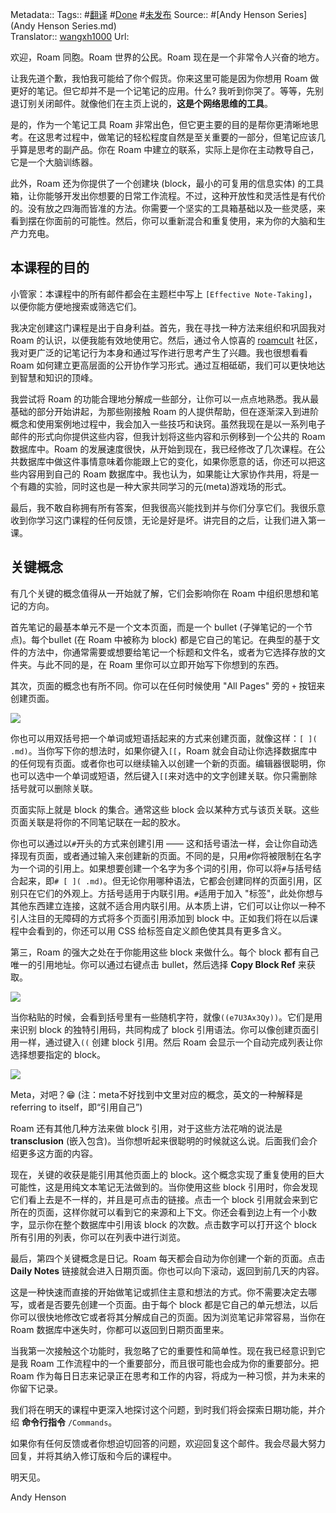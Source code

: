 Metadata::
    Tags:: #[翻译](翻译.md) #[Done](Done.md) #[未发布](未发布.md)
    Source:: #[Andy Henson Series](Andy Henson Series.md)  
    Translator:: [wangxh1000](wangxh1000.md)
    Url:

欢迎，Roam 同胞。Roam 世界的公民。Roam 现在是一个非常令人兴奋的地方。

让我先道个歉，我怕我可能给了你个假货。你来这里可能是因为你想用 Roam 做更好的笔记。但它却并不是一个记笔记的应用。什么?  我听到你哭了。等等，先别退订别关闭邮件。就像他们在主页上说的，**这是个网络思维的工具**。

是的，作为一个笔记工具 Roam 非常出色，但它更主要的目的是帮你更清晰地思考。在这思考过程中，做笔记的轻松程度自然是至关重要的一部分，但笔记应该几乎算是思考的副产品。你在 Roam 中建立的联系，实际上是你在主动教导自己，它是一个大脑训练器。

此外，Roam 还为你提供了一个创建块 (block，最小的可复用的信息实体) 的工具箱，让你能够开发出你想要的日常工作流程。不过，这种开放性和灵活性是有代价的。没有放之四海而皆准的方法。你需要一个坚实的工具箱基础以及一些灵感，来看到摆在你面前的可能性。然后，你可以重新混合和重复使用，来为你的大脑和生产力充电。

## **本课程的目的**

小管家：本课程中的所有邮件都会在主题栏中写上 `[Effective Note-Taking]`，以便你能方便地搜索或筛选它们。

我决定创建这门课程是出于自身利益。首先，我在寻找一种方法来组织和巩固我对 Roam 的认识，以便我能有效地使用它。然后，通过令人惊喜的 [roamcult](roamcult.md) 社区，我对更广泛的记笔记行为本身和通过写作进行思考产生了兴趣。我也很想看看 Roam 如何建立更高层面的公开协作学习形式。通过互相砥砺，我们可以更快地达到智慧和知识的顶峰。

我尝试将 Roam 的功能合理地分解成一些部分，让你可以一点点地熟悉。我从最基础的部分开始讲起，为那些刚接触 Roam 的人提供帮助，但在逐渐深入到进阶概念和使用案例地过程中，我会加入一些技巧和诀窍。虽然我现在是以一系列电子邮件的形式向你提供这些内容，但我计划将这些内容和示例移到一个公共的 Roam 数据库中。Roam 的发展速度很快，从开始到现在，我已经修改了几次课程。在公共数据库中做这件事情意味着你能跟上它的变化，如果你愿意的话，你还可以把这些内容用到自己的 Roam 数据库中。我也认为，如果能让大家协作共用，将是一个有趣的实验，同时这也是一种大家共同学习的元(meta)游戏场的形式。

最后，我不敢自称拥有所有答案，但我很高兴能找到并与你们分享它们。我很乐意收到你学习这门课程的任何反馈，无论是好是坏。讲完目的之后，让我们进入第一课。

## **关键概念**

有几个关键的概念值得从一开始就了解，它们会影响你在 Roam 中组织思想和笔记的方向。

首先笔记的最基本单元不是一个文本页面，而是一个 bullet (子弹笔记的一个节点)。每个bullet (在 Roam 中被称为 block) 都是它自己的笔记。在典型的基于文件的方法中，你通常需要或想要给笔记一个标题和文件名，或者为它选择存放的文件夹。与此不同的是，在 Roam 里你可以立即开始写下你想到的东西。

其次，页面的概念也有所不同。你可以在任何时候使用 "All Pages" 旁的 `+` 按钮来创建页面。

![](https://tva1.sinaimg.cn/large/007S8ZIlgy1ggh1f4sjtug30f004ata1.gif)

你也可以用双括号把一个单词或短语括起来的方式来创建页面，就像这样：`[ ]( .md)`。当你写下你的想法时，如果你键入`[[`，Roam 就会自动让你选择数据库中的任何现有页面。或者你也可以继续输入以创建一个新的页面。编辑器很聪明，你也可以选中一个单词或短语，然后键入`[[`来对选中的文字创建关联。你只需删除括号就可以删除关联。

页面实际上就是 block 的集合。通常这些 block 会以某种方式与该页关联。这些页面关联是将你的不同笔记联在一起的胶水。

你也可以通过以`#`开头的方式来创建引用 —— 这和括号语法一样，会让你自动选择现有页面，或者通过输入来创建新的页面。不同的是，只用`#`你将被限制在名字为一个词的引用上。如果想要创建一个名字为多个词的引用，你可以将`#`与括号结合起来，即`# [ ]( .md)`。但无论你用哪种语法，它都会创建同样的页面引用，区别只在它们的外观上。方括号适用于内联引用。`#`适用于加入 "标签"，此处你想与其他东西建立连接，这就不适合用内联引用。从本质上讲，它们可以让你以一种不引人注目的无障碍的方式将多个页面引用添加到 block 中。正如我们将在以后课程中会看到的，你还可以用 CSS 给标签自定义颜色使其具有更多含义。

第三，Roam 的强大之处在于你能用这些 block 来做什么。每个 block 都有自己唯一的引用地址。你可以通过右键点击 bullet，然后选择 **Copy Block Ref** 来获取。

![](https://tva1.sinaimg.cn/large/007S8ZIlgy1ggh1f6kycpg30m809x1ky.gif)

当你粘贴的时候，会看到括号里有一些随机字符，就像`((e7U3Ax3Qy))`。它们是用来识别 block 的独特引用码，共同构成了 block 引用语法。你可以像创建页面引用一样，通过键入`((` 创建 block 引用。然后 Roam 会显示一个自动完成列表让你选择想要指定的 block。

![](https://tva1.sinaimg.cn/large/007S8ZIlgy1ggh1fg3cabg30m808q7wk.gif)

Meta，对吧？😁 (注：meta不好找到中文里对应的概念，英文的一种解释是referring to itself，即“引用自己”)

Roam 还有其他几种方法来做 block 引用，对于这些方法花哨的说法是**transclusion** (嵌入包含)。当你想听起来很聪明的时候就这么说。后面我们会介绍更多这方面的内容。

现在，关键的收获是能引用其他页面上的 block。这个概念实现了重复使用的巨大可能性，这是用纯文本笔记无法做到的。当你使用这些 block 引用时，你会发现它们看上去是不一样的，并且是可点击的链接。点击一个 block 引用就会来到它所在的页面，这样你就可以看到它的来源和上下文。你还会看到边上有一个小数字，显示你在整个数据库中引用该 block 的次数。点击数字可以打开这个 block 所有引用的列表，你可以在列表中进行浏览。

最后，第四个关键概念是日记。Roam 每天都会自动为你创建一个新的页面。点击**Daily Notes** 链接就会进入日期页面。你也可以向下滚动，返回到前几天的内容。

这是一种快速而直接的开始做笔记或抓住主意和想法的方式。你不需要决定去哪写，或者是否要先创建一个页面。由于每个 block 都是它自己的单元想法，以后你可以很快地修改它或者将其分解成自己的页面。因为浏览笔记非常容易，当你在 Roam 数据库中迷失时，你都可以返回到日期页面里来。 

当我第一次接触这个功能时，我忽略了它的重要性和简单性。现在我已经意识到它是我 Roam 工作流程中的一个重要部分，而且很可能也会成为你的重要部分。把 Roam 作为每日日志来记录正在思考和工作的内容，将成为一种习惯，并为未来的你留下记录。

我们将在明天的课程中更深入地探讨这个问题，到时我们将会探索日期功能，并介绍 **命令行指令** `/Commands`。 

如果你有任何反馈或者你想迫切回答的问题，欢迎回复这个邮件。我会尽最大努力回复，并将其纳入修订版和今后的课程中。

明天见。

Andy Henson
